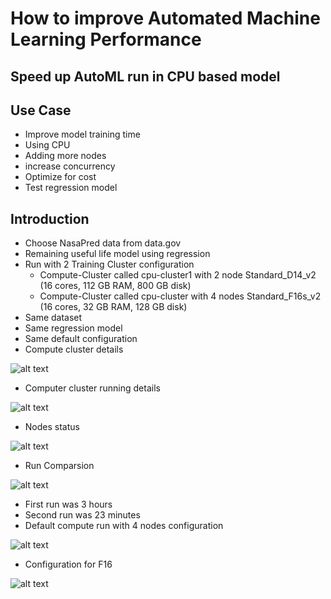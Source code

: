 # How to improve Automated Machine Learning Performance

## Speed up AutoML run in CPU based model

## Use Case

- Improve model training time
- Using CPU
- Adding more nodes
- increase concurrency
- Optimize for cost
- Test regression model

## Introduction

- Choose NasaPred data from data.gov
- Remaining useful life model using regression
- Run with 2 Training Cluster configuration
    - Compute-Cluster called cpu-cluster1 with 2 node Standard_D14_v2 (16 cores, 112 GB RAM, 800 GB disk)
    - Compute-Cluster called cpu-cluster with 4 nodes Standard_F16s_v2 (16 cores, 32 GB RAM, 128 GB disk)
- Same dataset
- Same regression model
- Same default configuration
- Compute cluster details

![alt text](https://github.com/balakreshnan/Samples2021/blob/main/AzureML/images/amlexpauto2.jpg "Service Health")

- Computer cluster running details

![alt text](https://github.com/balakreshnan/Samples2021/blob/main/AzureML/images/amlexpauto4.jpg "Service Health")

- Nodes status

![alt text](https://github.com/balakreshnan/Samples2021/blob/main/AzureML/images/amlexpauto3.jpg "Service Health")

- Run Comparsion

![alt text](https://github.com/balakreshnan/Samples2021/blob/main/AzureML/images/amlexpauto1.jpg "Service Health")

- First run was 3 hours
- Second run was 23 minutes
- Default compute run with 4 nodes configuration

![alt text](https://github.com/balakreshnan/Samples2021/blob/main/AzureML/images/amlexpauto7.jpg "Service Health")

- Configuration for F16

![alt text](https://github.com/balakreshnan/Samples2021/blob/main/AzureML/images/amlexpauto6.jpg "Service Health")
